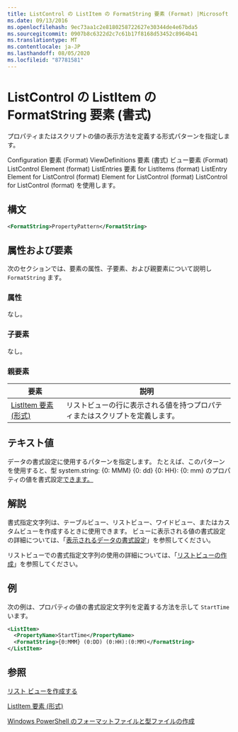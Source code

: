 ```yaml
---
title: ListControl の ListItem の FormatString 要素 (Format) |Microsoft Docs
ms.date: 09/13/2016
ms.openlocfilehash: 9ec73aa1c2e8180258722627e30344de4e67bda5
ms.sourcegitcommit: 0907b8c6322d2c7c61b17f8168d53452c8964b41
ms.translationtype: MT
ms.contentlocale: ja-JP
ms.lasthandoff: 08/05/2020
ms.locfileid: "87781581"
---
```

# <a name="formatstring-element-for-listitem-for-listcontrol--format"></a>ListControl の ListItem の FormatString 要素 (書式)

プロパティまたはスクリプトの値の表示方法を定義する形式パターンを指定します。

Configuration 要素 (Format) ViewDefinitions 要素 (書式) ビュー要素 (Format) ListControl Element (format) ListEntries 要素 for ListItems (format) ListEntry Element for ListControl (format) Element for ListControl (format) ListControl for ListControl (format) を使用します。

## <a name="syntax"></a>構文

```xml
<FormatString>PropertyPattern</FormatString>
```

## <a name="attributes-and-elements"></a>属性および要素

次のセクションでは、要素の属性、子要素、および親要素について説明し `FormatString` ます。

### <a name="attributes"></a>属性

なし。

### <a name="child-elements"></a>子要素

なし。

### <a name="parent-elements"></a>親要素

|要素|説明|
|-------------|-----------------|
|[ListItem 要素 (形式)](./listitem-element-for-listitems-for-listcontrol-format.md)|リストビューの行に表示される値を持つプロパティまたはスクリプトを定義します。|

## <a name="text-value"></a>テキスト値

データの書式設定に使用するパターンを指定します。 たとえば、このパターンを使用すると、型 system.string: {0: MMM} {0: dd} {0: HH}: {0: mm} のプロパティの値を書式設定[できます。](/dotnet/api/System.TimeSpan)

## <a name="remarks"></a>解説

書式指定文字列は、テーブルビュー、リストビュー、ワイドビュー、またはカスタムビューを作成するときに使用できます。 ビューに表示される値の書式設定の詳細については、「[表示されるデータの書式設定](./formatting-displayed-data.md)」を参照してください。

リストビューでの書式指定文字列の使用の詳細については、「[リストビューの作成](./creating-a-list-view.md)」を参照してください。

## <a name="example"></a>例

次の例は、プロパティの値の書式設定文字列を定義する方法を示して `StartTime` います。

```xml
<ListItem>
  <PropertyName>StartTime</PropertyName>
  <FormatString>{0:MMM} (0:DD) (0:HH):(0:MM)</FormatString>
</ListItem>
```

## <a name="see-also"></a>参照

[リスト ビューを作成する](./creating-a-list-view.md)

[ListItem 要素 (形式)](./listitem-element-for-listitems-for-listcontrol-format.md)

[Windows PowerShell のフォーマットファイルと型ファイルの作成](./writing-a-powershell-formatting-file.md)
